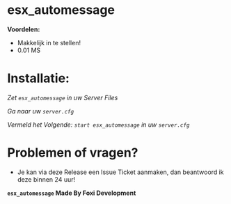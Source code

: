# esx_automessage

**Voordelen:**
- Makkelijk in te stellen!
- 0.01 MS

# Installatie:
*Zet `esx_automessage` in uw Server Files*

*Ga naar uw `server.cfg`*

*Vermeld het Volgende: `start esx_automessage` in uw `server.cfg`*

# Problemen of vragen?
- Je kan via deze Release een Issue Ticket aanmaken, dan beantwoord ik deze binnen 24 uur!

**`esx_automessage` Made By Foxi Development**
